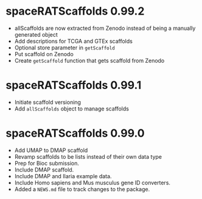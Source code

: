 # spaceRATScaffolds 0.99.2

* allScaffolds are now extracted from Zenodo instead of being a manually 
generated object
* Add descriptions for TCGA and GTEx scaffolds
* Optional store parameter in `getScaffold`
* Put scaffold on Zenodo
* Create `getScaffold` function that gets scaffold from Zenodo

# spaceRATScaffolds 0.99.1

* Initiate scaffold versioning
* Add `allScaffolds` object to manage scaffolds

# spaceRATScaffolds 0.99.0

* Add UMAP to DMAP scaffold
* Revamp scaffolds to be lists instead of their own data type
* Prep for Bioc submission.
* Include DMAP scaffold.
* Include DMAP and Ilaria example data.
* Include Homo sapiens and Mus musculus gene ID converters.
* Added a `NEWS.md` file to track changes to the package.
